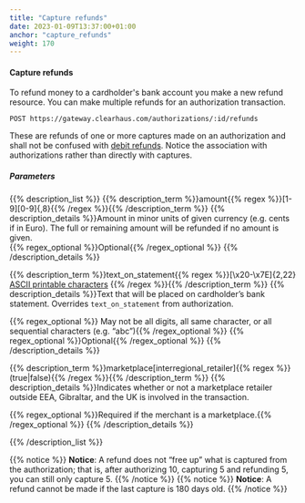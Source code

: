 ```yaml
---
title: "Capture refunds"
date: 2023-01-09T13:37:00+01:00
anchor: "capture_refunds"
weight: 170
---
```

#### Capture refunds
To refund money to a cardholder's bank account you make a new refund resource. You can make multiple refunds for an authorization transaction.

```shell
POST https://gateway.clearhaus.com/authorizations/:id/refunds
```

These are refunds of one or more captures made on an authorization and shall not be confused with [debit refunds](#debit_refunds). Notice the association with authorizations rather than directly with captures.

##### Parameters
{{% description_list %}}
{{% description_term %}}amount{{% regex %}}[1-9][0-9]{,8}{{% /regex %}}{{% /description_term %}}
{{% description_details %}}Amount in minor units of given currency (e.g. cents if in Euro). The full or remaining amount will be refunded if no amount is given.  
{{% regex_optional %}}Optional{{% /regex_optional %}}
{{% /description_details %}}

{{% description_term %}}text_on_statement{{% regex %}}[\x20-\x7E]{2,22} [ASCII printable characters](https://en.wikipedia.org/wiki/ASCII#ASCII_printable_characters) {{% /regex %}}{{% /description_term %}}
{{% description_details %}}Text that will be placed on cardholder’s bank statement. Overrides `text_on_statement` from authorization. 

{{% regex_optional %}} May not be all digits, all same character, or all sequential characters (e.g. “abc”){{% /regex_optional %}}
{{% regex_optional %}}Optional{{% /regex_optional %}}
{{% /description_details %}}

{{% description_term %}}marketplace[interregional_retailer]{{% regex %}}(true|false){{% /regex %}}{{% /description_term %}}
{{% description_details %}}Indicates whether or not a marketplace retailer outside EEA, Gibraltar, and the UK is involved in the transaction.

{{% regex_optional %}}Required if the merchant is a marketplace.{{% /regex_optional %}}
{{% /description_details %}}

{{% /description_list %}}

{{% notice %}}
**Notice**: A refund does not “free up” what is captured from the authorization; that is, after authorizing 10, capturing 5 and refunding 5, you can still only capture 5. 
{{% /notice %}}
{{% notice %}}
**Notice**: A refund cannot be made if the last capture is 180 days old. 
{{% /notice %}}
